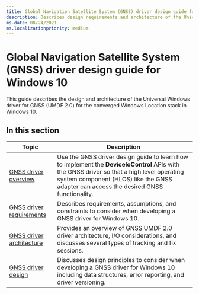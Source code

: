 ```yaml
---
title: Global Navigation Satellite System (GNSS) driver design guide for Windows 10
description: Describes design requirements and architecture of the Universal Windows UMDF 2.0 driver for Global Navigation Satellite System (GNSS) for the converged Windows location stack in Windows 10.
ms.date: 08/24/2021
ms.localizationpriority: medium
---
```


# Global Navigation Satellite System (GNSS) driver design guide for Windows 10

This guide describes the design and architecture of the Universal Windows driver for GNSS (UMDF 2.0) for the converged Windows Location stack in Windows 10.

## In this section

| Topic | Description |
|--|--|
| [GNSS driver overview](gnss-driver-overview.md) | Use the GNSS driver design guide to learn how to implement the **DeviceIoControl** APIs with the GNSS driver so that a high level operating system component (HLOS) like the GNSS adapter can access the desired GNSS functionality. |
| [GNSS driver requirements](gnss-driver-requirements.md) | Describes requirements, assumptions, and constraints to consider when developing a GNSS driver for Windows 10. |
| [GNSS driver architecture](gnss-driver-architecture.md) | Provides an overview of GNSS UMDF 2.0 driver architecture, I/O considerations, and discusses several types of tracking and fix sessions. |
| [GNSS driver design](gnss-driver-design.md) | Discusses design principles to consider when developing a GNSS driver for Windows 10 including data structures, error reporting, and driver versioning. |
